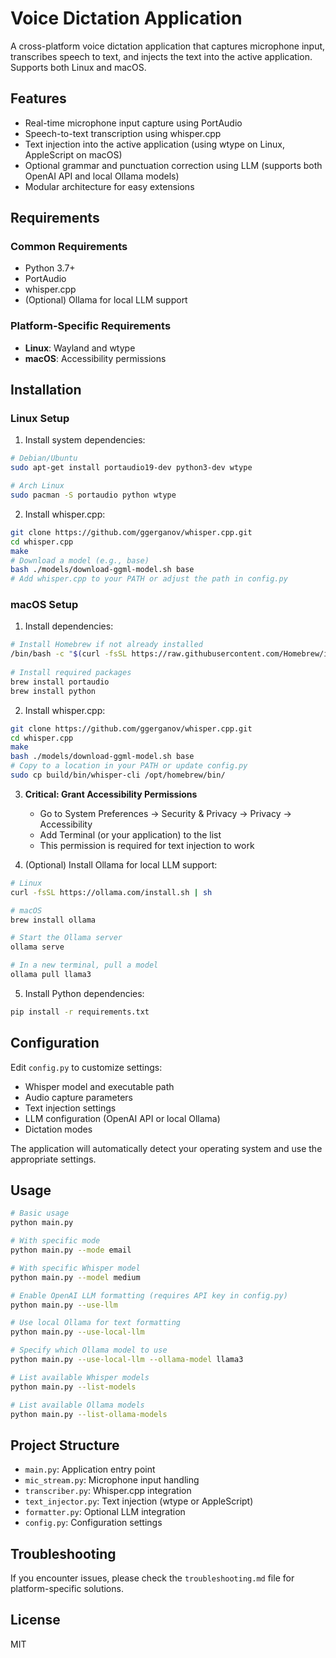 # Voice Dictation Application

A cross-platform voice dictation application that captures microphone input, transcribes speech to text, and injects the text into the active application. Supports both Linux and macOS.

## Features

- Real-time microphone input capture using PortAudio
- Speech-to-text transcription using whisper.cpp
- Text injection into the active application (using wtype on Linux, AppleScript on macOS)
- Optional grammar and punctuation correction using LLM (supports both OpenAI API and local Ollama models)
- Modular architecture for easy extensions

## Requirements

### Common Requirements
- Python 3.7+
- PortAudio
- whisper.cpp
- (Optional) Ollama for local LLM support

### Platform-Specific Requirements
- **Linux**: Wayland and wtype
- **macOS**: Accessibility permissions

## Installation

### Linux Setup

1. Install system dependencies:

```bash
# Debian/Ubuntu
sudo apt-get install portaudio19-dev python3-dev wtype

# Arch Linux
sudo pacman -S portaudio python wtype
```

2. Install whisper.cpp:

```bash
git clone https://github.com/ggerganov/whisper.cpp.git
cd whisper.cpp
make
# Download a model (e.g., base)
bash ./models/download-ggml-model.sh base
# Add whisper.cpp to your PATH or adjust the path in config.py
```

### macOS Setup

1. Install dependencies:

```bash
# Install Homebrew if not already installed
/bin/bash -c "$(curl -fsSL https://raw.githubusercontent.com/Homebrew/install/HEAD/install.sh)"
   
# Install required packages
brew install portaudio
brew install python
```

2. Install whisper.cpp:

```bash
git clone https://github.com/ggerganov/whisper.cpp.git
cd whisper.cpp
make
bash ./models/download-ggml-model.sh base
# Copy to a location in your PATH or update config.py
sudo cp build/bin/whisper-cli /opt/homebrew/bin/
```

3. **Critical: Grant Accessibility Permissions**
   - Go to System Preferences → Security & Privacy → Privacy → Accessibility
   - Add Terminal (or your application) to the list
   - This permission is required for text injection to work

4. (Optional) Install Ollama for local LLM support:

```bash
# Linux
curl -fsSL https://ollama.com/install.sh | sh

# macOS
brew install ollama

# Start the Ollama server
ollama serve

# In a new terminal, pull a model
ollama pull llama3
```

5. Install Python dependencies:

```bash
pip install -r requirements.txt
```

## Configuration

Edit `config.py` to customize settings:

- Whisper model and executable path
- Audio capture parameters
- Text injection settings
- LLM configuration (OpenAI API or local Ollama)
- Dictation modes

The application will automatically detect your operating system and use the appropriate settings.

## Usage

```bash
# Basic usage
python main.py

# With specific mode
python main.py --mode email

# With specific Whisper model
python main.py --model medium

# Enable OpenAI LLM formatting (requires API key in config.py)
python main.py --use-llm

# Use local Ollama for text formatting
python main.py --use-local-llm

# Specify which Ollama model to use
python main.py --use-local-llm --ollama-model llama3

# List available Whisper models
python main.py --list-models

# List available Ollama models
python main.py --list-ollama-models
```

## Project Structure

- `main.py`: Application entry point
- `mic_stream.py`: Microphone input handling
- `transcriber.py`: Whisper.cpp integration
- `text_injector.py`: Text injection (wtype or AppleScript)
- `formatter.py`: Optional LLM integration
- `config.py`: Configuration settings

## Troubleshooting

If you encounter issues, please check the `troubleshooting.md` file for platform-specific solutions.

## License

MIT
